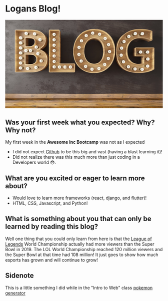 # Logans Blog!
![blog image](/img/istockphoto-1331943301-170667a.jpg)
## Was your first week what you expected? Why? Why not?
My first week in the **Awesome Inc Bootcamp** was not as I expected
 - I did not expect [Github](https://github.com/) to be this big and vast (having a blast learning it)!
 - Did not realize there was this much more than just coding in a Developers world :flushed:.
## What are you excited or eager to learn more about? 
- Would love to learn more frameworks (react, django, and flutter)!
- HTML, CSS, Javascript, and Python!
## What is something about you that can only be learned by reading this blog? 
Well one thing that you could only learn from here is that the [League of Legends](https://www.leagueoflegends.com/en-us/) World Championship actually had more viewers than the Super Bowl in 2019. The LOL World Championship reached 120 million viewers and the Super Bowl at that time had 108 million! It just goes to show how much esports has grown and will continue to grow! 
## Sidenote
This is a little something I did while in the "Intro to Web" class [pokemon generator](/index.html)

